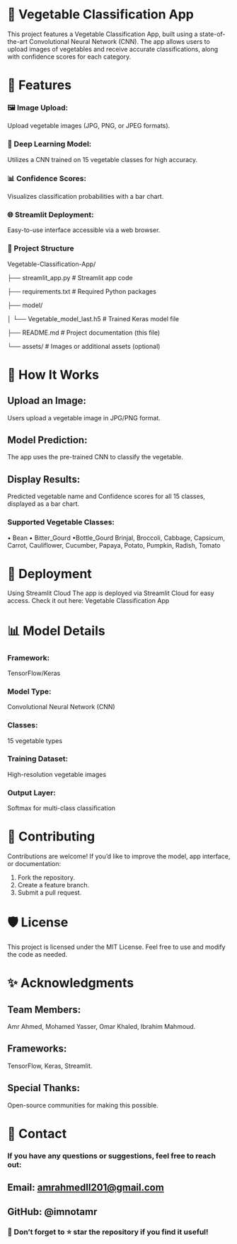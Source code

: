 # 🌱 Vegetable Classification App
This project features a Vegetable Classification App, built using a state-of-the-art Convolutional Neural Network (CNN). The app allows users to upload images of vegetables and receive accurate classifications, along with confidence scores for each category.

# 🚀 Features
### 🖼️ Image Upload:
Upload vegetable images (JPG, PNG, or JPEG formats).
### 🧠 Deep Learning Model:
Utilizes a CNN trained on 15 vegetable classes for high accuracy.
### 📊 Confidence Scores:
Visualizes classification probabilities with a bar chart.
### 🌐 Streamlit Deployment:
Easy-to-use interface accessible via a web browser.

### 📂 Project Structure
Vegetable-Classification-App/

├── streamlit_app.py          # Streamlit app code

├── requirements.txt          # Required Python packages

├── model/

│   └── Vegetable_model_last.h5  # Trained Keras model file

├── README.md                 # Project documentation (this file)

└── assets/                   # Images or additional assets (optional)

# 🌟 How It Works
## Upload an Image:
Users upload a vegetable image in JPG/PNG format.
## Model Prediction:
The app uses the pre-trained CNN to classify the vegetable.
## Display Results:
Predicted vegetable name and Confidence scores for all 15 classes, displayed as a bar chart.
### Supported Vegetable Classes:
• Bean
• Bitter_Gourd
•Bottle_Gourd
Brinjal, Broccoli, Cabbage, Capsicum, Carrot, Cauliflower, Cucumber, Papaya, Potato, Pumpkin, Radish, Tomato

# 🔗 Deployment
Using Streamlit Cloud
The app is deployed via Streamlit Cloud for easy access. Check it out here:
Vegetable Classification App

# 📊 Model Details
### Framework:
TensorFlow/Keras
### Model Type:
Convolutional Neural Network (CNN)
### Classes:
15 vegetable types
### Training Dataset:
High-resolution vegetable images
### Output Layer:
Softmax for multi-class classification

# 🤝 Contributing
Contributions are welcome! If you’d like to improve the model, app interface, or documentation:
1. Fork the repository.
2. Create a feature branch.
3. Submit a pull request.

   
# 🛡️ License
This project is licensed under the MIT License. Feel free to use and modify the code as needed.

# ✨ Acknowledgments
## Team Members:
Amr Ahmed, Mohamed Yasser, Omar Khaled, Ibrahim Mahmoud.
## Frameworks:
TensorFlow, Keras, Streamlit.
## Special Thanks:
Open-source communities for making this possible.

# 📧 Contact
### If you have any questions or suggestions, feel free to reach out:
## Email: amrahmedll201@gmail.com
## GitHub: @imnotamr
### 🌟 Don’t forget to ⭐ star the repository if you find it useful!
